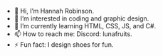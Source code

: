 - 👋 Hi, I’m Hannah Robinson.
- 👀 I’m interested in coding and graphic design.
- 🌱 I’m currently learning HTML, CSS, JS, and C#.
- 📫 How to reach me: Discord: lunafruits.
- ⚡ Fun fact: I design shoes for fun.

<!---
HanRobins/HanRobins is a ✨ special ✨ repository because its `README.md` (this file) appears on your GitHub profile.
You can click the Preview link to take a look at your changes.
--->
